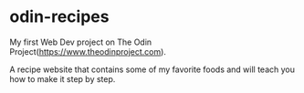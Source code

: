 # odin-recipes
My first Web Dev project on The Odin Project(https://www.theodinproject.com).

A recipe website that contains some of my favorite foods and will teach you how to make it step by step.
